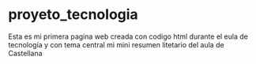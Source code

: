 # proyeto_tecnologia
Esta es mi primera pagina web creada con codigo html durante el eula de tecnología y con tema central mi mini resumen litetario del aula de Castellana
